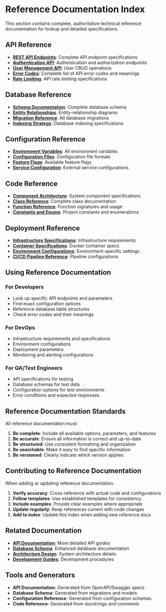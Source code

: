 # Reference Documentation Index

This section contains complete, authoritative technical reference documentation for lookup and detailed specifications.

## API Reference

- **[REST API Endpoints](api/endpoints.md)**: Complete API endpoint specifications
- **[Authentication API](api/authentication.md)**: Authentication and authorization endpoints
- **[User Management API](api/users.md)**: User CRUD operations
- **[Error Codes](api/errors.md)**: Complete list of API error codes and meanings
- **[Rate Limiting](api/rate_limiting.md)**: API rate limiting specifications

## Database Reference

- **[Schema Documentation](database/schema.md)**: Complete database schema
- **[Entity Relationships](database/erd.md)**: Entity-relationship diagrams
- **[Migration Reference](database/migrations.md)**: All database migrations
- **[Indexing Strategy](database/indexes.md)**: Database indexing specifications

## Configuration Reference

- **[Environment Variables](configuration/environment.md)**: All environment variables
- **[Configuration Files](configuration/files.md)**: Configuration file formats
- **[Feature Flags](configuration/features.md)**: Available feature flags
- **[Service Configuration](configuration/services.md)**: External service configurations

## Code Reference

- **[Component Architecture](code/components.md)**: System component specifications
- **[Class Reference](code/classes.md)**: Complete class documentation
- **[Function Reference](code/functions.md)**: Function signatures and usage
- **[Constants and Enums](code/constants.md)**: Project constants and enumerations

## Deployment Reference

- **[Infrastructure Specifications](deployment/infrastructure.md)**: Infrastructure requirements
- **[Container Specifications](deployment/containers.md)**: Docker container specs
- **[Environment Configurations](deployment/environments.md)**: Environment-specific settings
- **[CI/CD Pipeline Reference](deployment/cicd.md)**: Pipeline configurations

## Using Reference Documentation

### For Developers
- Look up specific API endpoints and parameters
- Find exact configuration options
- Reference database table structures
- Check error codes and their meanings

### For DevOps
- Infrastructure requirements and specifications
- Environment configurations
- Deployment parameters
- Monitoring and alerting configurations

### For QA/Test Engineers
- API specifications for testing
- Database schemas for test data
- Configuration options for test environments
- Error conditions and expected responses

## Reference Documentation Standards

All reference documentation must:
1. **Be complete**: Include all available options, parameters, and features
2. **Be accurate**: Ensure all information is correct and up-to-date
3. **Be structured**: Use consistent formatting and organization
4. **Be searchable**: Make it easy to find specific information
5. **Be versioned**: Clearly indicate which version applies

## Contributing to Reference Documentation

When adding or updating reference documentation:
1. **Verify accuracy**: Cross-reference with actual code and configurations
2. **Follow templates**: Use established templates for consistency
3. **Include examples**: Provide clear examples where appropriate
4. **Update regularly**: Keep references current with code changes
5. **Add to index**: Update this index when adding new reference docs

## Related Documentation

- **[API Documentation](../05_API_Documentation/)**: More detailed API guides
- **[Database Schema](../04_Database_Schema/)**: Enhanced database documentation
- **[Architecture Design](../03_Architecture_Design/)**: System architecture details
- **[Development Guides](../06_Development_Guides/)**: Development procedures

## Tools and Generators

- **API Documentation**: Generated from OpenAPI/Swagger specs
- **Database Schema**: Generated from migrations and models
- **Configuration Reference**: Generated from configuration schemas
- **Code Reference**: Generated from docstrings and comments